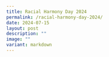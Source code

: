 ```yaml
---
title: Racial Harmony Day 2024
permalink: /racial-harmony-day-2024/
date: 2024-07-15
layout: post
description: ""
image: ""
variant: markdown
---
```

